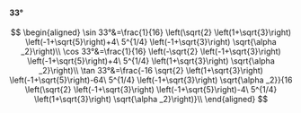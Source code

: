 #### 33°

$$
\begin{aligned}
\sin 33°&=\frac{1}{16} \left(\sqrt{2} \left(1+\sqrt{3}\right) \left(-1+\sqrt{5}\right)+4\ 5^{1/4} \left(-1+\sqrt{3}\right) \sqrt{\alpha _2}\right)\\
\cos 33°&=\frac{1}{16} \left(-\sqrt{2} \left(-1+\sqrt{3}\right) \left(-1+\sqrt{5}\right)+4\ 5^{1/4} \left(1+\sqrt{3}\right) \sqrt{\alpha _2}\right)\\
\tan 33°&=\frac{-16 \sqrt{2} \left(1+\sqrt{3}\right) \left(-1+\sqrt{5}\right)-64\ 5^{1/4} \left(-1+\sqrt{3}\right) \sqrt{\alpha _2}}{16 \left(\sqrt{2} \left(-1+\sqrt{3}\right)
\left(-1+\sqrt{5}\right)-4\ 5^{1/4} \left(1+\sqrt{3}\right) \sqrt{\alpha _2}\right)}\\
\end{aligned}
$$

